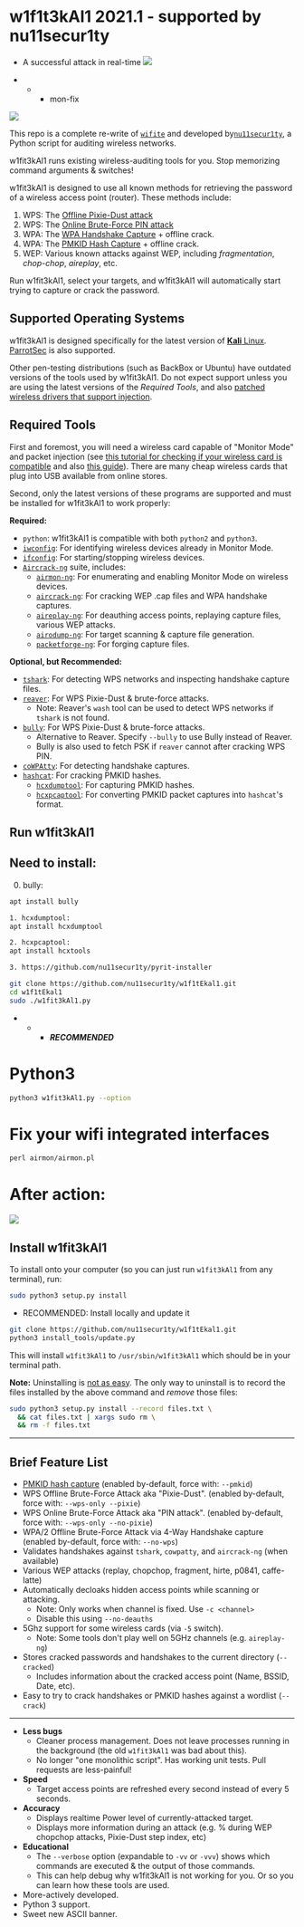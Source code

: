 w1f1t3kAl1 2021.1 - supported by nu11secur1ty
=========
- A successful attack in real-time
![](https://github.com/nu11secur1ty/w1f1t3kAl1/blob/master/screen/2021/attack.png)

- - - mon-fix

![](https://github.com/nu11secur1ty/w1f1t3kAl1/blob/master/screen/2020.4.png)

This repo is a complete re-write of [`wifite`](https://github.com/derv82/wifite) and developed by[`nu11secur1ty`](https://github.com/nu11secur1ty/w1f1t3kal1), a Python script for auditing wireless networks.

w1fit3kAl1 runs existing wireless-auditing tools for you. Stop memorizing command arguments & switches!

w1fit3kAl1 is designed to use all known methods for retrieving the password of a wireless access point (router).  These methods include:
1. WPS: The [Offline Pixie-Dust attack](https://en.wikipedia.org/wiki/Wi-Fi_Protected_Setup#Offline_brute-force_attack)
1. WPS: The [Online Brute-Force PIN attack](https://en.wikipedia.org/wiki/Wi-Fi_Protected_Setup#Online_brute-force_attack)
2. WPA: The [WPA Handshake Capture](https://hashcat.net/forum/thread-7717.html) + offline crack.
3. WPA: The [PMKID Hash Capture](https://hashcat.net/forum/thread-7717.html) + offline crack.
4. WEP: Various known attacks against WEP, including *fragmentation*, *chop-chop*, *aireplay*, etc.

Run w1fit3kAl1, select your targets, and w1fit3kAl1 will automatically start trying to capture or crack the password.

Supported Operating Systems
---------------------------
w1fit3kAl1 is designed specifically for the latest version of [**Kali** Linux](https://www.kali.org/). [ParrotSec](https://www.parrotsec.org/) is also supported.

Other pen-testing distributions (such as BackBox or Ubuntu) have outdated versions of the tools used by w1fit3kAl1. Do not expect support unless you are using the latest versions of the *Required Tools*, and also [patched wireless drivers that support injection](https://github.com/nu11secur1ty/w1f1t3kal1/tree/master/packages).

Required Tools
--------------
First and foremost, you will need a wireless card capable of "Monitor Mode" and packet injection (see [this tutorial for checking if your wireless card is compatible](http://www.aircrack-ng.org/doku.php?id=compatible_cards) and also [this guide](https://en.wikipedia.org/wiki/Wi-Fi_Protected_Setup#Offline_brute-force_attack)). There are many cheap wireless cards that plug into USB available from online stores.

Second, only the latest versions of these programs are supported and must be installed for w1fit3kAl1 to work properly:

**Required:**

* `python`: w1fit3kAl1 is compatible with both `python2` and `python3`.
* [`iwconfig`](https://wiki.debian.org/iwconfig): For identifying wireless devices already in Monitor Mode.
* [`ifconfig`](https://en.wikipedia.org/wiki/Ifconfig): For starting/stopping wireless devices.
* [`Aircrack-ng`](http://aircrack-ng.org/) suite, includes:
   * [`airmon-ng`](https://tools.kali.org/wireless-attacks/airmon-ng): For enumerating and enabling Monitor Mode on wireless devices.
   * [`aircrack-ng`](https://tools.kali.org/wireless-attacks/aircrack-ng): For cracking WEP .cap files and WPA handshake captures.
   * [`aireplay-ng`](https://tools.kali.org/wireless-attacks/aireplay-ng): For deauthing access points, replaying capture files, various WEP attacks.
   * [`airodump-ng`](https://tools.kali.org/wireless-attacks/airodump-ng): For target scanning & capture file generation.
   * [`packetforge-ng`](https://tools.kali.org/wireless-attacks/packetforge-ng): For forging capture files.

**Optional, but Recommended:**

* [`tshark`](https://www.wireshark.org/docs/man-pages/tshark.html): For detecting WPS networks and inspecting handshake capture files.
* [`reaver`](https://github.com/t6x/reaver-wps-fork-t6x): For WPS Pixie-Dust & brute-force attacks.
   * Note: Reaver's `wash` tool can be used to detect WPS networks if `tshark` is not found.
* [`bully`](https://github.com/aanarchyy/bully): For WPS Pixie-Dust & brute-force attacks.
   * Alternative to Reaver. Specify `--bully` to use Bully instead of Reaver.
   * Bully is also used to fetch PSK if `reaver` cannot after cracking WPS PIN.
* [`coWPAtty`](https://tools.kali.org/wireless-attacks/cowpatty): For detecting handshake captures.
* [`hashcat`](https://hashcat.net/): For cracking PMKID hashes.
   * [`hcxdumptool`](https://github.com/ZerBea/hcxdumptool): For capturing PMKID hashes.
   * [`hcxpcaptool`](https://github.com/ZerBea/hcxtools): For converting PMKID packet captures into `hashcat`'s format.


Run w1fit3kAl1
----------

## Need to install:

0. bully: 
```bash
apt install bully
```

```bash
1. hcxdumptool:
apt install hcxdumptool

2. hcxpcaptool:
apt install hcxtools

3. https://github.com/nu11secur1ty/pyrit-installer
```
```bash
git clone https://github.com/nu11secur1ty/w1f1tEkal1.git
cd w1f1tEkal1
sudo ./w1fit3kAl1.py
```
- - - ***RECOMMENDED***

# Python3
```bash
python3 w1fit3kAl1.py --option
```

# Fix your wifi integrated interfaces
```perl
perl airmon/airmon.pl
```

# After action:

![](https://github.com/nu11secur1ty/w1f1t3kal1/blob/master/screen/Screenshot%20from%202020-04-24%2007-44-57.png)


Install w1fit3kAl1
--------------
To install onto your computer (so you can just run `w1fit3kAl1` from any terminal), run:

```bash
sudo python3 setup.py install
```
- RECOMMENDED: Install locally and update it
```bash
git clone https://github.com/nu11secur1ty/w1f1tEkal1.git
python3 install_tools/update.py
```

This will install `w1fit3kAl1` to `/usr/sbin/w1fit3kAl1` which should be in your terminal path.

**Note:** Uninstalling is [not as easy](https://stackoverflow.com/questions/1550226/python-setup-py-uninstall#1550235). The only way to uninstall is to record the files installed by the above command and *remove* those files:

```bash
sudo python3 setup.py install --record files.txt \
  && cat files.txt | xargs sudo rm \
  && rm -f files.txt
```

--------------------------------------------------------------------------------------------------------------------

Brief Feature List
------------------
* [PMKID hash capture](https://hashcat.net/forum/thread-7717.html) (enabled by-default, force with: `--pmkid`)
* WPS Offline Brute-Force Attack aka "Pixie-Dust". (enabled by-default, force with: `--wps-only --pixie`)
* WPS Online Brute-Force Attack aka "PIN attack". (enabled by-default, force with: `--wps-only --no-pixie`)
* WPA/2 Offline Brute-Force Attack via 4-Way Handshake capture (enabled by-default, force with: `--no-wps`)
* Validates handshakes against `tshark`, `cowpatty`, and `aircrack-ng` (when available)
* Various WEP attacks (replay, chopchop, fragment, hirte, p0841, caffe-latte)
* Automatically decloaks hidden access points while scanning or attacking.
   * Note: Only works when channel is fixed. Use `-c <channel>`
   * Disable this using `--no-deauths`
* 5Ghz support for some wireless cards (via `-5` switch).
   * Note: Some tools don't play well on 5GHz channels (e.g. `aireplay-ng`)
* Stores cracked passwords and handshakes to the current directory (`--cracked`)
   * Includes information about the cracked access point (Name, BSSID, Date, etc).
* Easy to try to crack handshakes or PMKID hashes against a wordlist (`--crack`)

---------------------------------------------------------------------------------------------------

* **Less bugs**
   * Cleaner process management. Does not leave processes running in the background (the old `w1fit3kAl1` was bad about this).
   * No longer "one monolithic script". Has working unit tests. Pull requests are less-painful!
* **Speed**
   * Target access points are refreshed every second instead of every 5 seconds.
* **Accuracy**
   * Displays realtime Power level of currently-attacked target.
   * Displays more information during an attack (e.g. % during WEP chopchop attacks, Pixie-Dust step index, etc)
* **Educational**
   * The `--verbose` option (expandable to `-vv` or `-vvv`) shows which commands are executed & the output of those commands.
   * This can help debug why w1fit3kAl1 is not working for you. Or so you can learn how these tools are used.
* More-actively developed.
* Python 3 support.
* Sweet new ASCII banner.
